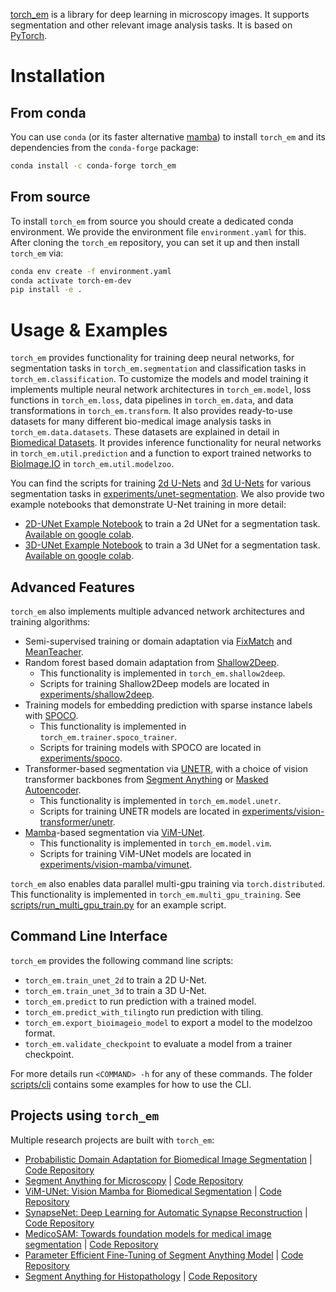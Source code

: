 [torch_em](https://github.com/constantinpape/torch-em) is a library for deep learning in microscopy images.
It supports segmentation and other relevant image analysis tasks. It is based on [PyTorch](https://pytorch.org/).

# Installation

## From conda

You can use `conda` (or its faster alternative [mamba](https://mamba.readthedocs.io/en/latest/)) to install `torch_em` and its dependencies from the `conda-forge` package:
```bash
conda install -c conda-forge torch_em
```

## From source

To install `torch_em` from source you should create a dedicated conda environment.
We provide the environment file `environment.yaml` for this. After cloning the `torch_em` repository,
you can set it up and then install `torch_em` via:
```bash
conda env create -f environment.yaml
conda activate torch-em-dev
pip install -e .
```

# Usage & Examples

`torch_em` provides functionality for training deep neural networks, for segmentation tasks in `torch_em.segmentation`
and classification tasks in `torch_em.classification`.
To customize the models and model training it implements multiple neural network architectures in `torch_em.model`,
loss functions in `torch_em.loss`, data pipelines in `torch_em.data`, and data transformations in `torch_em.transform`.
It also provides ready-to-use datasets for many different bio-medical image analysis tasks in `torch_em.data.datasets`.
These datasets are explained in detail in [Biomedical Datasets](#biomedical-datasets).
It provides inference functionality for neural networks in `torch_em.util.prediction` and a function to export trained networks to [BioImage.IO](https://bioimage.io/#/) in `torch_em.util.modelzoo`.

You can find the scripts for training [2d U-Nets](https://doi.org/10.1007/978-3-319-24574-4_28) and [3d U-Nets](https://doi.org/10.1007/978-3-319-46723-8_49) for various segmentation tasks in [experiments/unet-segmentation](https://github.com/constantinpape/torch-em/tree/main/experiments/unet-segmentation). We also provide two example notebooks that demonstrate U-Net training in more detail:
- [2D-UNet Example Notebook](https://github.com/constantinpape/torch-em/blob/main/experiments/2D-UNet-Training.ipynb) to train a 2d UNet for a segmentation task. [Available on google colab](https://colab.research.google.com/github/constantinpape/torch-em/blob/main/experiments/2D-UNet-Training.ipynb).
- [3D-UNet Example Notebook](https://github.com/constantinpape/torch-em/blob/main/experiments/3D-UNet-Training.ipynb) to train a 3d UNet for a segmentation task. [Available on google colab](https://colab.research.google.com/github/constantinpape/torch-em/blob/main/experiments/3D-UNet-Training.ipynb).

## Advanced Features

`torch_em` also implements multiple advanced network architectures and training algorithms:
- Semi-supervised training or domain adaptation via [FixMatch](https://arxiv.org/abs/2001.07685) and [MeanTeacher](https://arxiv.org/abs/1703.01780).
- Random forest based domain adaptation from [Shallow2Deep](https://doi.org/10.1101/2021.11.09.467925).
    - This functionality is implemented in `torch_em.shallow2deep`.
    - Scripts for training Shallow2Deep models are located in [experiments/shallow2deep](https://github.com/constantinpape/torch-em/tree/main/experiments/shallow2deep).
- Training models for embedding prediction with sparse instance labels with [SPOCO](https://arxiv.org/abs/2103.14572).
    - This functionality is implemented in `torch_em.trainer.spoco_trainer`.
    - Scripts for training models with SPOCO are located in [experiments/spoco](https://github.com/constantinpape/torch-em/tree/main/experiments/spoco).
- Transformer-based segmentation via [UNETR](https://doi.org/10.48550/arXiv.2103.10504), with a choice of vision transformer backbones from [Segment Anything](https://doi.org/10.48550/arXiv.2304.02643) or [Masked Autoencoder](https://doi.org/10.48550/arXiv.2111.06377).
    - This functionality is implemented in `torch_em.model.unetr`.
    - Scripts for training UNETR models are located in [experiments/vision-transformer/unetr](https://github.com/constantinpape/torch-em/tree/main/experiments/vision-transformer/unetr).
- [Mamba](https://arxiv.org/abs/2312.00752)-based segmentation via [ViM-UNet](https://doi.org/10.48550/arXiv.2404.07705).
    - This functionality is implemented in `torch_em.model.vim`.
    - Scripts for training ViM-UNet models are located in [experiments/vision-mamba/vimunet](https://github.com/constantinpape/torch-em/tree/main/experiments/vision-mamba).

`torch_em` also enables data parallel multi-gpu training via `torch.distributed`. This functionality is implemented in `torch_em.multi_gpu_training`. See [scripts/run_multi_gpu_train.py](https://github.com/constantinpape/torch-em/blob/main/scripts/run_multi_gpu_train.py) for an example script.

## Command Line Interface

`torch_em` provides the following command line scripts:
- `torch_em.train_unet_2d` to train a 2D U-Net. 
- `torch_em.train_unet_3d` to train a 3D U-Net. 
- `torch_em.predict` to run prediction with a trained model.
- `torch_em.predict_with_tiling`to run prediction with tiling.
- `torch_em.export_bioimageio_model` to export a model to the modelzoo format.
- `torch_em.validate_checkpoint` to evaluate a model from a trainer checkpoint.

For more details run `<COMMAND> -h` for any of these commands.
The folder [scripts/cli](https://github.com/constantinpape/torch-em/tree/main/scripts/cli) contains some examples for how to use the CLI.

## Projects using `torch_em`

Multiple research projects are built with `torch_em`:
- [Probabilistic Domain Adaptation for Biomedical Image Segmentation](https://doi.org/10.48550/arXiv.2303.11790) | [Code Repository](https://github.com/computational-cell-analytics/Probabilistic-Domain-Adaptation)
- [Segment Anything for Microscopy](https://doi.org/10.1101/2023.08.21.554208) | [Code Repository](https://github.com/computational-cell-analytics/micro-sam)
- [ViM-UNet: Vision Mamba for Biomedical Segmentation](https://doi.org/10.48550/arXiv.2404.07705) | [Code Repository](https://github.com/constantinpape/torch-em/blob/main/vimunet.md)
- [SynapseNet: Deep Learning for Automatic Synapse Reconstruction](https://doi.org/10.1101/2024.12.02.626387) | [Code Repository](https://github.com/computational-cell-analytics/synapse-net)
- [MedicoSAM: Towards foundation models for medical image segmentation](https://arxiv.org/abs/2501.11734) | [Code Repository](https://github.com/computational-cell-analytics/medico-sam)
- [Parameter Efficient Fine-Tuning of Segment Anything Model](https://arxiv.org/abs/2502.00418) | [Code Repository](https://github.com/computational-cell-analytics/peft-sam)
- [Segment Anything for Histopathology](https://arxiv.org/abs/2502.00408) | [Code Repository](https://github.com/computational-cell-analytics/patho-sam)
